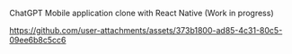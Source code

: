 ChatGPT Mobile application clone with React Native (Work in progress)



https://github.com/user-attachments/assets/373b1800-ad85-4c31-80c5-09ee6b8c5cc6

